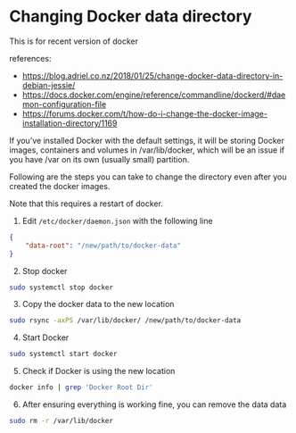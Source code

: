 # Changing Docker data directory 
This is for recent version of docker

references:
- https://blog.adriel.co.nz/2018/01/25/change-docker-data-directory-in-debian-jessie/
- https://docs.docker.com/engine/reference/commandline/dockerd/#daemon-configuration-file
- https://forums.docker.com/t/how-do-i-change-the-docker-image-installation-directory/1169


If you’ve installed Docker with the default settings, it will be storing Docker images, containers and volumes in /var/lib/docker, which will be an issue if you have /var on its own (usually small) partition.

Following are the steps you can take to change the directory even after you created the docker images. 

Note that this requires a restart of docker.

1. Edit `/etc/docker/daemon.json` with the following line
```json
{
    "data-root": "/new/path/to/docker-data"
}
```
2. Stop docker
```bash
sudo systemctl stop docker
```

3. Copy the docker data to the new location
```bash
sudo rsync -axPS /var/lib/docker/ /new/path/to/docker-data
```

4. Start Docker
```bash
sudo systemctl start docker
```

5. Check if Docker is using the new location
```bash
docker info | grep 'Docker Root Dir'
```

6. After ensuring everything is working fine, you can remove the data data
```bash
sudo rm -r /var/lib/docker
```